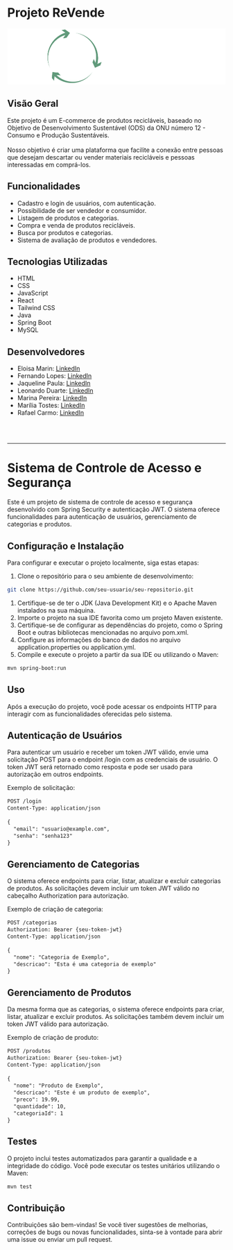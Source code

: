 # Projeto ReVende
![Logo da ReVende](src/assets/logo-revende.png)

## Visão Geral

Este projeto é um E-commerce de produtos recicláveis, baseado no Objetivo de Desenvolvimento Sustentável (ODS) da ONU número 12 - Consumo e Produção Sustentáveis. <br></br>
Nosso objetivo é criar uma plataforma que facilite a conexão entre pessoas que desejam descartar ou vender materiais recicláveis e pessoas interessadas em comprá-los.

## Funcionalidades

- Cadastro e login de usuários, com autenticação.
- Possibilidade de ser vendedor e consumidor.
- Listagem de produtos e categorias.
- Compra e venda de produtos recicláveis.
- Busca por produtos e categorias.
- Sistema de avaliação de produtos e vendedores.

## Tecnologias Utilizadas

- HTML
- CSS
- JavaScript
- React
- Tailwind CSS
- Java
- Spring Boot
- MySQL

## Desenvolvedores
- Eloisa Marin: [LinkedIn](https://www.linkedin.com/in/eloisamarin/)
- Fernando Lopes: [LinkedIn](https://www.linkedin.com/in/fernando-barbosa-ferreira-lopes/)
- Jaqueline Paula: [LinkedIn](https://www.linkedin.com/in/jaquelinepaula/)
- Leonardo Duarte: [LinkedIn](https://www.linkedin.com/in/leonardo-rodrigues-de-sousa-duarte-714bba260/)
- Marina Pereira: [LinkedIn](https://www.linkedin.com/in/marina-alexandre-pereira/)
- Marília Tostes: [LinkedIn](https://www.linkedin.com/in/marilia-ribeiro-tostes/)
- Rafael Carmo: [LinkedIn](https://www.linkedin.com/)

<br></br>
***

# Sistema de Controle de Acesso e Segurança

Este é um projeto de sistema de controle de acesso e segurança desenvolvido com Spring Security e autenticação JWT. O sistema oferece funcionalidades para autenticação de usuários, gerenciamento de categorias e produtos.

## Configuração e Instalação

Para configurar e executar o projeto localmente, siga estas etapas:

1. Clone o repositório para o seu ambiente de desenvolvimento:

```bash
git clone https://github.com/seu-usuario/seu-repositorio.git
```
1. Certifique-se de ter o JDK (Java Development Kit) e o Apache Maven instalados na sua máquina.
2. Importe o projeto na sua IDE favorita como um projeto Maven existente.
3. Certifique-se de configurar as dependências do projeto, como o Spring Boot e outras bibliotecas mencionadas no arquivo pom.xml.
4. Configure as informações do banco de dados no arquivo application.properties ou application.yml.
5. Compile e execute o projeto a partir da sua IDE ou utilizando o Maven:

```bash
mvn spring-boot:run
```
## Uso
Após a execução do projeto, você pode acessar os endpoints HTTP para interagir com as funcionalidades oferecidas pelo sistema.

## Autenticação de Usuários
Para autenticar um usuário e receber um token JWT válido, envie uma solicitação POST para o endpoint /login com as credenciais de usuário. O token JWT será retornado como resposta e pode ser usado para autorização em outros endpoints.

Exemplo de solicitação:
```http
POST /login
Content-Type: application/json

{
  "email": "usuario@example.com",
  "senha": "senha123"
}
```
## Gerenciamento de Categorias
O sistema oferece endpoints para criar, listar, atualizar e excluir categorias de produtos. As solicitações devem incluir um token JWT válido no cabeçalho Authorization para autorização.

Exemplo de criação de categoria:

```http
POST /categorias
Authorization: Bearer {seu-token-jwt}
Content-Type: application/json

{
  "nome": "Categoria de Exemplo",
  "descricao": "Esta é uma categoria de exemplo"
}
```
## Gerenciamento de Produtos
Da mesma forma que as categorias, o sistema oferece endpoints para criar, listar, atualizar e excluir produtos. As solicitações também devem incluir um token JWT válido para autorização.

Exemplo de criação de produto:
```http
POST /produtos
Authorization: Bearer {seu-token-jwt}
Content-Type: application/json

{
  "nome": "Produto de Exemplo",
  "descricao": "Este é um produto de exemplo",
  "preco": 19.99,
  "quantidade": 10,
  "categoriaId": 1
}
```
## Testes
O projeto inclui testes automatizados para garantir a qualidade e a integridade do código. Você pode executar os testes unitários utilizando o Maven:

```bash
mvn test
```
## Contribuição
Contribuições são bem-vindas! Se você tiver sugestões de melhorias, correções de bugs ou novas funcionalidades, sinta-se à vontade para abrir uma issue ou enviar um pull request.
